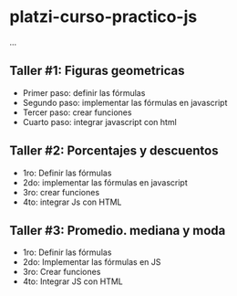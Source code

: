 # platzi-curso-practico-js

...

## Taller #1: Figuras geometricas

- Primer paso: definir las fórmulas
- Segundo paso: implementar las fórmulas en javascript
- Tercer paso: crear funciones
- Cuarto paso: integrar javascript con html

## Taller #2: Porcentajes y descuentos

- 1ro: Definir las fórmulas
- 2do: implementar las fórmulas en javascript
- 3ro: crear funciones
- 4to: integrar Js con HTML

## Taller #3: Promedio. mediana y moda

- 1ro: Definir las fórmulas
- 2do: Implementar las fórmulas en JS
- 3ro: Crear funciones
- 4to: Integrar JS con HTML